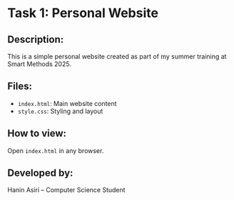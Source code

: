# Task 1: Personal Website

## Description:
This is a simple personal website created as part of my summer training at Smart Methods 2025.  
## Files:
- `index.html`: Main website content
- `style.css`: Styling and layout

## How to view:
Open `index.html` in any browser.

## Developed by:
Hanin Asiri – Computer Science Student

